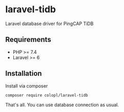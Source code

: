 laravel-tidb
================

Laravel database driver for PingCAP TiDB

## Requirements

- PHP >= 7.4
- Laravel >= 6

## Installation

Install via composer

```sh
composer require colopl/laravel-tidb
```

That's all. You can use database connection as usual.

